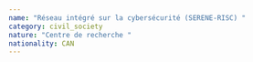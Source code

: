 ```yaml
---
name: "Réseau intégré sur la cybersécurité (SERENE-RISC) "
category: civil_society
nature: "Centre de recherche "
nationality: CAN
---
```

    